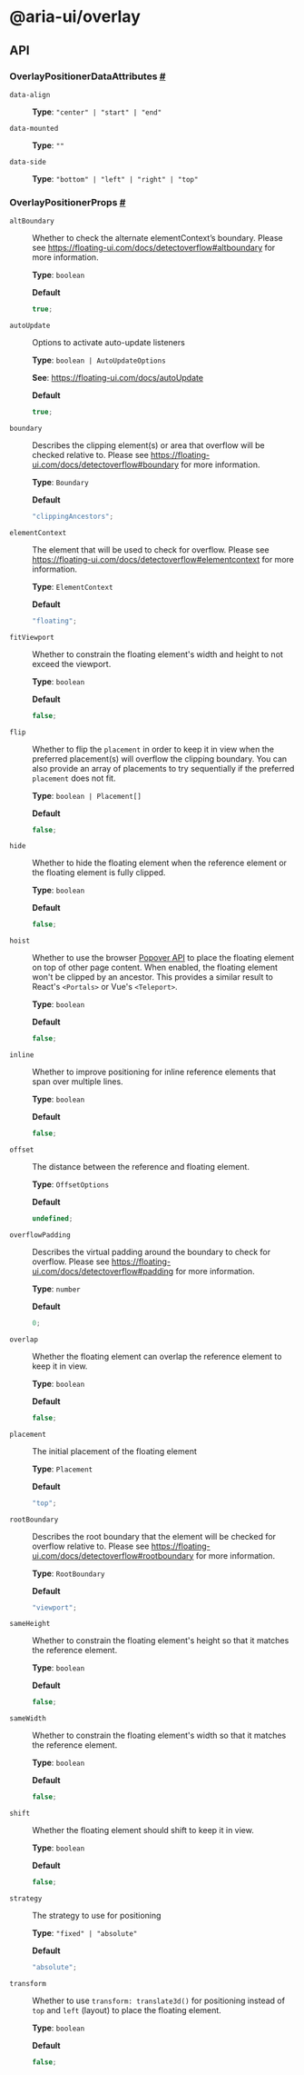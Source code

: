 # @aria-ui/overlay

## API

### OverlayPositionerDataAttributes <a id="overlay-positioner-data-attributes" href="#overlay-positioner-data-attributes">#</a>

<dl>

<dt>

`data-align`

</dt>

<dd>

**Type**: `"center" | "start" | "end"`

</dd>

<dt>

`data-mounted`

</dt>

<dd>

**Type**: `""`

</dd>

<dt>

`data-side`

</dt>

<dd>

**Type**: `"bottom" | "left" | "right" | "top"`

</dd>

</dl>

### OverlayPositionerProps <a id="overlay-positioner-props" href="#overlay-positioner-props">#</a>

<dl>

<dt>

`altBoundary`

</dt>

<dd>

Whether to check the alternate elementContext’s boundary. Please see https://floating-ui.com/docs/detectoverflow#altboundary for more information.

**Type**: `boolean`

**Default**

```ts
true;
```

</dd>

<dt>

`autoUpdate`

</dt>

<dd>

Options to activate auto-update listeners

**Type**: `boolean | AutoUpdateOptions`

**See**: https://floating-ui.com/docs/autoUpdate

**Default**

```ts
true;
```

</dd>

<dt>

`boundary`

</dt>

<dd>

Describes the clipping element(s) or area that overflow will be checked relative to. Please see https://floating-ui.com/docs/detectoverflow#boundary for more information.

**Type**: `Boundary`

**Default**

```ts
"clippingAncestors";
```

</dd>

<dt>

`elementContext`

</dt>

<dd>

The element that will be used to check for overflow. Please see https://floating-ui.com/docs/detectoverflow#elementcontext for more information.

**Type**: `ElementContext`

**Default**

```ts
"floating";
```

</dd>

<dt>

`fitViewport`

</dt>

<dd>

Whether to constrain the floating element's width and height to not exceed the viewport.

**Type**: `boolean`

**Default**

```ts
false;
```

</dd>

<dt>

`flip`

</dt>

<dd>

Whether to flip the `placement` in order to keep it in view when the preferred placement(s) will overflow the clipping boundary. You can also provide an array of placements to try sequentially if the preferred `placement` does not fit.

**Type**: `boolean | Placement[]`

**Default**

```ts
false;
```

</dd>

<dt>

`hide`

</dt>

<dd>

Whether to hide the floating element when the reference element or the floating element is fully clipped.

**Type**: `boolean`

**Default**

```ts
false;
```

</dd>

<dt>

`hoist`

</dt>

<dd>

Whether to use the browser [Popover API](https://developer.mozilla.org/en-US/docs/Web/API/Popover_API) to place the floating element on top of other page content. When enabled, the floating element won't be clipped by an ancestor. This provides a similar result to React's `<Portals>` or Vue's `<Teleport>`.

**Type**: `boolean`

**Default**

```ts
false;
```

</dd>

<dt>

`inline`

</dt>

<dd>

Whether to improve positioning for inline reference elements that span over multiple lines.

**Type**: `boolean`

**Default**

```ts
false;
```

</dd>

<dt>

`offset`

</dt>

<dd>

The distance between the reference and floating element.

**Type**: `OffsetOptions`

**Default**

```ts
undefined;
```

</dd>

<dt>

`overflowPadding`

</dt>

<dd>

Describes the virtual padding around the boundary to check for overflow. Please see https://floating-ui.com/docs/detectoverflow#padding for more information.

**Type**: `number`

**Default**

```ts
0;
```

</dd>

<dt>

`overlap`

</dt>

<dd>

Whether the floating element can overlap the reference element to keep it in view.

**Type**: `boolean`

**Default**

```ts
false;
```

</dd>

<dt>

`placement`

</dt>

<dd>

The initial placement of the floating element

**Type**: `Placement`

**Default**

```ts
"top";
```

</dd>

<dt>

`rootBoundary`

</dt>

<dd>

Describes the root boundary that the element will be checked for overflow relative to. Please see https://floating-ui.com/docs/detectoverflow#rootboundary for more information.

**Type**: `RootBoundary`

**Default**

```ts
"viewport";
```

</dd>

<dt>

`sameHeight`

</dt>

<dd>

Whether to constrain the floating element's height so that it matches the reference element.

**Type**: `boolean`

**Default**

```ts
false;
```

</dd>

<dt>

`sameWidth`

</dt>

<dd>

Whether to constrain the floating element's width so that it matches the reference element.

**Type**: `boolean`

**Default**

```ts
false;
```

</dd>

<dt>

`shift`

</dt>

<dd>

Whether the floating element should shift to keep it in view.

**Type**: `boolean`

**Default**

```ts
false;
```

</dd>

<dt>

`strategy`

</dt>

<dd>

The strategy to use for positioning

**Type**: `"fixed" | "absolute"`

**Default**

```ts
"absolute";
```

</dd>

<dt>

`transform`

</dt>

<dd>

Whether to use `transform: translate3d()` for positioning instead of `top` and `left` (layout) to place the floating element.

**Type**: `boolean`

**Default**

```ts
false;
```

</dd>

</dl>
